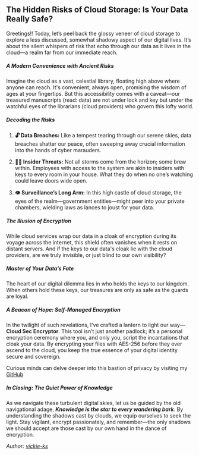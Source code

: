## The Hidden Risks of Cloud Storage: Is Your Data Really Safe?

 Greetings!! Today, let’s peel back the glossy veneer of cloud storage to explore a less discussed, somewhat shadowy aspect of our digital lives. It’s about the silent whispers of risk that echo through our data as it lives in the cloud—a realm far from our immediate reach.

##### A Modern Convenience with Ancient Risks

Imagine the cloud as a vast, celestial library, floating high above where anyone can reach. It's convenient, always open, promising the wisdom of ages at your fingertips. But this accessibility comes with a caveat—our treasured manuscripts (read: data) are not under lock and key but under the watchful eyes of the librarians (cloud providers) who govern this lofty world.

##### Decoding the Risks

1. **🔓 Data Breaches:** Like a tempest tearing through our serene skies, data breaches shatter our peace, often sweeping away crucial information into the hands of cyber marauders.
   
2. **🕵️‍♂️ Insider Threats:** Not all storms come from the horizon; some brew within. Employees with access to the system are akin to insiders with keys to every room in your house. What they do when no one’s watching could leave doors wide open.

3. **👁️ Surveillance’s Long Arm:** In this high castle of cloud storage, the eyes of the realm—government entities—might peer into your private chambers, wielding laws as lances to joust for your data.

##### The Illusion of Encryption

While cloud services wrap our data in a cloak of encryption during its voyage across the internet, this shield often vanishes when it rests on distant servers. And if the keys to our data's cloak lie with the cloud providers, are we truly invisible, or just blind to our own visibility?

##### Master of Your Data’s Fate

The heart of our digital dilemma lies in who holds the keys to our kingdom. When others hold these keys, our treasures are only as safe as the guards are loyal.

##### A Beacon of Hope: Self-Managed Encryption

In the twilight of such revelations, I’ve crafted a lantern to light our way—**Cloud Sec Encryptor**. This tool isn’t just another padlock; it’s a personal encryption ceremony where you, and only you, script the incantations that cloak your data. By encrypting your files with AES-256 before they ever ascend to the cloud, you keep the true essence of your digital identity secure and sovereign.

Curious minds can delve deeper into this bastion of privacy by visiting my <a href="https://github.com/vickie-ks/CloudSecEncryptor" target="_blank">GitHub</a>

##### In Closing: The Quiet Power of Knowledge

As we navigate these turbulent digital skies, let us be guided by the old navigational adage, _**Knowledge is the star to every wandering bark**_. By understanding the shadows cast by clouds, we equip ourselves to seek the light. Stay vigilant, encrypt passionately, and remember—the only shadows we should accept are those cast by our own hand in the dance of encryption.

*Author: <a href="https://github.com/vickie-ks" target="_blank">vickie-ks</a>*
